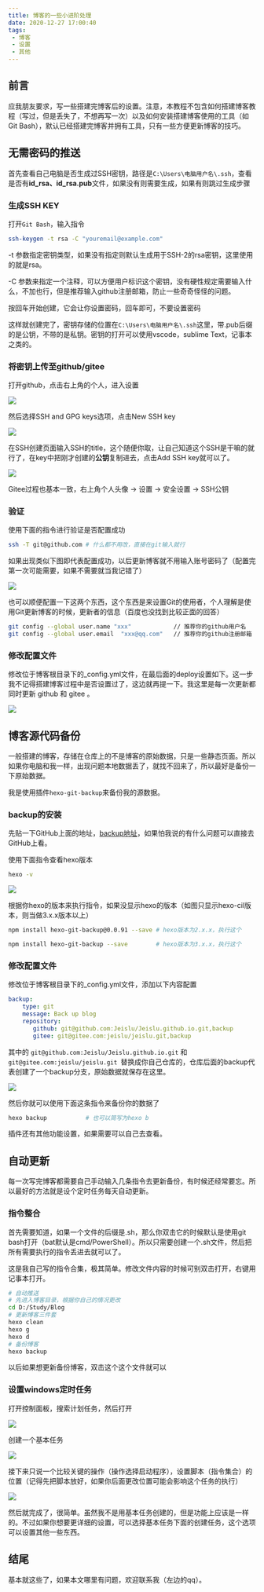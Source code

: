```yaml
---
title: 博客的一些小进阶处理
date: 2020-12-27 17:00:40
tags: 
 - 博客
 - 设置
 - 其他
---
```


## 前言

应我朋友要求，写一些搭建完博客后的设置。注意，本教程不包含如何搭建博客教程（写过，但是丢失了，不想再写一次）以及如何安装搭建博客使用的工具（如Git Bash），默认已经搭建完博客并拥有工具，只有一些方便更新博客的技巧。

<!-- more -->

## 无需密码的推送

首先查看自己电脑是否生成过SSH密钥，路径是`C:\Users\电脑用户名\.ssh`，查看是否有**id_rsa、id_rsa.pub**文件，如果没有则需要生成，如果有则跳过生成步骤

### 生成SSH KEY

打开`Git Bash`，输入指令

```bash
ssh-keygen -t rsa -C "youremail@example.com"
```

-t 参数指定密钥类型，如果没有指定则默认生成用于SSH-2的rsa密钥，这里使用的就是rsa。

-C 参数来指定一个注释，可以方便用户标识这个密钥，没有硬性规定需要输入什么，不加也行，但是推荐输入github注册邮箱，防止一些奇奇怪怪的问题。

按回车开始创建，它会让你设置密码，回车即可，不要设置密码

这样就创建完了，密钥存储的位置在`C:\Users\电脑用户名\.ssh`这里，带.pub后缀的是公钥，不带的是私钥。密钥的打开可以使用vscode，sublime Text，记事本之类的。

### 将密钥上传至github/gitee

打开github，点击右上角的个人，进入设置

![](/博客的一些小进阶处理/1.png)

然后选择SSH and GPG keys选项，点击New SSH key

![](/博客的一些小进阶处理/2.png)

在SSH创建页面输入SSH的title，这个随便你取，让自己知道这个SSH是干嘛的就行了，在key中把刚才创建的**公钥**复制进去，点击Add SSH key就可以了。

![](/博客的一些小进阶处理/3.png)

Gitee过程也基本一致，右上角个人头像 -> 设置 -> 安全设置 -> SSH公钥

### 验证

使用下面的指令进行验证是否配置成功

```bash
ssh -T git@github.com # 什么都不用改，直接在git输入就行
```

如果出现类似下图即代表配置成功，以后更新博客就不用输入账号密码了（配置完第一次可能需要，如果不需要就当我记错了）

![](/博客的一些小进阶处理/4.png)

也可以顺便配置一下这两个东西，这个东西是来设置Git的使用者，个人理解是使用Git更新博客的时候，更新者的信息（百度也没找到比较正面的回答）

```bash
git config --global user.name "xxx"            // 推荐你的github用户名
git config --global user.email  "xxx@qq.com"   // 推荐你的github注册邮箱
```

### 修改配置文件

修改位于博客根目录下的_config.yml文件，在最后面的deploy设置如下。这一步我不记得搭建博客过程中是否设置过了，这边就再提一下。我这里是每一次更新都同时更新 github 和 gitee 。

![](/博客的一些小进阶处理/5.png)

## 博客源代码备份

一般搭建的博客，存储在仓库上的不是博客的原始数据，只是一些静态页面。所以如果你电脑和我一样，出现问题本地数据丢了，就找不回来了，所以最好是备份一下原始数据。

我是使用插件`hexo-git-backup`来备份我的源数据。

### backup的安装

先贴一下GitHub上面的地址，[backup地址](https://github.com/coneycode/hexo-git-backup)，如果怕我说的有什么问题可以直接去GitHub上看。

使用下面指令查看hexo版本

```bash
hexo -v
```

![](/博客的一些小进阶处理/6.png)

根据你hexo的版本来执行指令，如果没显示hexo的版本（如图只显示hexo-cil版本，则当做3.x.x版本以上）

```bash
npm install hexo-git-backup@0.0.91 --save # hexo版本为2.x.x，执行这个
```

```bash
npm install hexo-git-backup --save        # hexo版本为3.x.x，执行这个
```

### 修改配置文件

修改位于博客根目录下的_config.yml文件，添加以下内容配置

```yaml
backup:
    type: git
    message: Back up blog
    repository:
       github: git@github.com:Jeislu/Jeislu.github.io.git,backup
       gitee: git@gitee.com:jeislu/jeislu.git,backup
```

其中的 `git@github.com:Jeislu/Jeislu.github.io.git` 和 `git@gitee.com:jeislu/jeislu.git `替换成你自己仓库的，仓库后面的backup代表创建了一个backup分支，原始数据就保存在这里。

![](/博客的一些小进阶处理/7.png)

然后你就可以使用下面这条指令来备份你的数据了

```bash
hexo backup           # 也可以简写为hexo b
```

插件还有其他功能设置，如果需要可以自己去查看。

## 自动更新

每一次写完博客都需要自己手动输入几条指令去更新备份，有时候还经常要忘。所以最好的方法就是设个定时任务每天自动更新。

### 指令整合

首先需要知道，如果一个文件的后缀是.sh，那么你双击它的时候默认是使用git bash打开（bat默认是cmd/PowerShell）。所以只需要创建一个.sh文件，然后把所有需要执行的指令丢进去就可以了。

这是我自己写的指令合集，极其简单。修改文件内容的时候可别双击打开，右键用记事本打开。

```bash
# 自动推送
# 先进入博客目录，根据你自己的情况更改
cd D:/Study/Blog
# 更新博客三件套
hexo clean
hexo g
hexo d
# 备份博客
hexo backup
```

以后如果想更新备份博客，双击这个这个文件就可以

### 设置windows定时任务

打开控制面板，搜索计划任务，然后打开

![](/博客的一些小进阶处理/8.png)

创建一个基本任务

![](/博客的一些小进阶处理/9.png)

接下来只说一个比较关键的操作（操作选择启动程序），设置脚本（指令集合）的位置（记得先把脚本放好，如果你后面更改位置可能会影响这个任务的执行）

![](/博客的一些小进阶处理/11.png)

然后就完成了，很简单。虽然我不是用基本任务创建的，但是功能上应该是一样的。不过如果你想要更详细的设置，可以选择基本任务下面的创建任务，这个选项可以设置其他一些东西。

## 结尾

基本就这些了，如果本文哪里有问题，欢迎联系我（左边的qq）。
